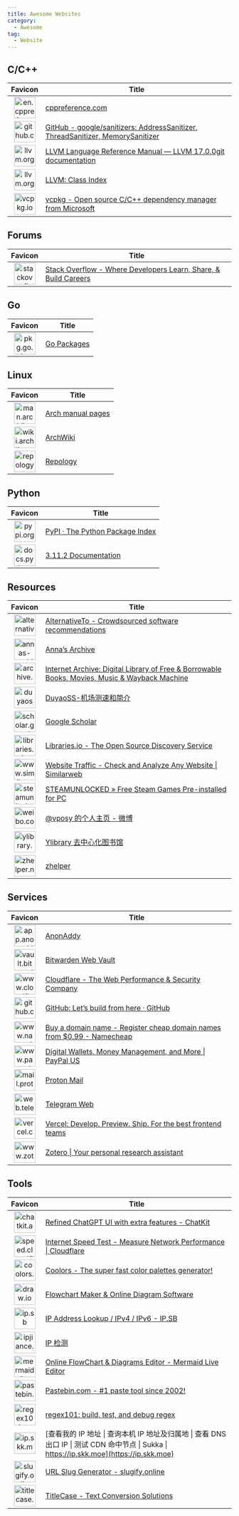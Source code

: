 ```yaml
---
title: Awesome Websites
category:
  - Awesome
tag:
  - Website
---
```


## C/C++

|                                                         Favicon                                                          | Title                                                                                                                  |
| :----------------------------------------------------------------------------------------------------------------------: | ---------------------------------------------------------------------------------------------------------------------- |
| <img src="https://proposed-rose-aardwolf.faviconkit.com/en.cppreference.com/128" alt="en.cppreference.com" width="48" /> | [cppreference.com](https://en.cppreference.com)                                                                        |
|          <img src="https://proposed-rose-aardwolf.faviconkit.com/github.com/128" alt="github.com" width="48" />          | [GitHub - google/sanitizers: AddressSanitizer, ThreadSanitizer, MemorySanitizer](https://github.com/google/sanitizers) |
|            <img src="https://proposed-rose-aardwolf.faviconkit.com/llvm.org/128" alt="llvm.org" width="48" />            | [LLVM Language Reference Manual — LLVM 17.0.0git documentation](https://llvm.org/docs/LangRef.html)                    |
|            <img src="https://proposed-rose-aardwolf.faviconkit.com/llvm.org/128" alt="llvm.org" width="48" />            | [LLVM: Class Index](https://llvm.org/doxygen/classes.html)                                                             |
|            <img src="https://proposed-rose-aardwolf.faviconkit.com/vcpkg.io/128" alt="vcpkg.io" width="48" />            | [vcpkg - Open source C/C++ dependency manager from Microsoft](https://vcpkg.io)                                        |

## Forums

|                                                       Favicon                                                        | Title                                                                                        |
| :------------------------------------------------------------------------------------------------------------------: | -------------------------------------------------------------------------------------------- |
| <img src="https://proposed-rose-aardwolf.faviconkit.com/stackoverflow.com/128" alt="stackoverflow.com" width="48" /> | [Stack Overflow - Where Developers Learn, Share, & Build Careers](https://stackoverflow.com) |

## Go

|                                                Favicon                                                 | Title                             |
| :----------------------------------------------------------------------------------------------------: | --------------------------------- |
| <img src="https://proposed-rose-aardwolf.faviconkit.com/pkg.go.dev/128" alt="pkg.go.dev" width="48" /> | [Go Packages](https://pkg.go.dev) |

## Linux

|                                                        Favicon                                                         | Title                                          |
| :--------------------------------------------------------------------------------------------------------------------: | ---------------------------------------------- |
|  <img src="https://proposed-rose-aardwolf.faviconkit.com/man.archlinux.org/128" alt="man.archlinux.org" width="48" />  | [Arch manual pages](https://man.archlinux.org) |
| <img src="https://proposed-rose-aardwolf.faviconkit.com/wiki.archlinux.org/128" alt="wiki.archlinux.org" width="48" /> | [ArchWiki](https://wiki.archlinux.org)         |
|       <img src="https://proposed-rose-aardwolf.faviconkit.com/repology.org/128" alt="repology.org" width="48" />       | [Repology](https://repology.org)               |

## Python

|                                                     Favicon                                                      | Title                                               |
| :--------------------------------------------------------------------------------------------------------------: | --------------------------------------------------- |
|        <img src="https://proposed-rose-aardwolf.faviconkit.com/pypi.org/128" alt="pypi.org" width="48" />        | [PyPI · The Python Package Index](https://pypi.org) |
| <img src="https://proposed-rose-aardwolf.faviconkit.com/docs.python.org/128" alt="docs.python.org" width="48" /> | [3.11.2 Documentation](https://docs.python.org)     |

## Resources

|                                                        Favicon                                                         | Title                                                                                                                |
| :--------------------------------------------------------------------------------------------------------------------: | -------------------------------------------------------------------------------------------------------------------- |
|  <img src="https://proposed-rose-aardwolf.faviconkit.com/alternativeto.net/128" alt="alternativeto.net" width="48" />  | [AlternativeTo - Crowdsourced software recommendations](https://alternativeto.net)                                   |
|  <img src="https://proposed-rose-aardwolf.faviconkit.com/annas-archive.org/128" alt="annas-archive.org" width="48" />  | [Anna’s Archive](https://annas-archive.org)                                                                          |
|        <img src="https://proposed-rose-aardwolf.faviconkit.com/archive.org/128" alt="archive.org" width="48" />        | [Internet Archive: Digital Library of Free & Borrowable Books, Movies, Music & Wayback Machine](https://archive.org) |
|        <img src="https://proposed-rose-aardwolf.faviconkit.com/duyaoss.com/128" alt="duyaoss.com" width="48" />        | [DuyaoSS-机场测速和简介](https://duyaoss.com)                                                                        |
| <img src="https://proposed-rose-aardwolf.faviconkit.com/scholar.google.com/128" alt="scholar.google.com" width="48" /> | [Google Scholar](https://scholar.google.com)                                                                         |
|       <img src="https://proposed-rose-aardwolf.faviconkit.com/libraries.io/128" alt="libraries.io" width="48" />       | [Libraries.io - The Open Source Discovery Service](https://libraries.io)                                             |
| <img src="https://proposed-rose-aardwolf.faviconkit.com/www.similarweb.com/128" alt="www.similarweb.com" width="48" /> | [Website Traffic - Check and Analyze Any Website \| Similarweb](https://www.similarweb.com)                          |
|  <img src="https://proposed-rose-aardwolf.faviconkit.com/steamunlocked.net/128" alt="steamunlocked.net" width="48" />  | [STEAMUNLOCKED » Free Steam Games Pre-installed for PC](https://steamunlocked.net)                                   |
|          <img src="https://proposed-rose-aardwolf.faviconkit.com/weibo.com/128" alt="weibo.com" width="48" />          | [@vposy 的个人主页 - 微博](https://weibo.com/vposy)                                                                  |
|       <img src="https://proposed-rose-aardwolf.faviconkit.com/ylibrary.org/128" alt="ylibrary.org" width="48" />       | [Ylibrary 去中心化图书馆](https://ylibrary.org)                                                                      |
|        <img src="https://proposed-rose-aardwolf.faviconkit.com/zhelper.net/128" alt="zhelper.net" width="48" />        | [zhelper](https://zhelper.net)                                                                                       |

## Services

|                                                         Favicon                                                          | Title                                                                                               |
| :----------------------------------------------------------------------------------------------------------------------: | --------------------------------------------------------------------------------------------------- |
|    <img src="https://proposed-rose-aardwolf.faviconkit.com/app.anonaddy.com/128" alt="app.anonaddy.com" width="48" />    | [AnonAddy](https://app.anonaddy.com)                                                                |
| <img src="https://proposed-rose-aardwolf.faviconkit.com/vault.bitwarden.com/128" alt="vault.bitwarden.com" width="48" /> | [Bitwarden Web Vault](https://vault.bitwarden.com)                                                  |
|  <img src="https://proposed-rose-aardwolf.faviconkit.com/www.cloudflare.com/128" alt="www.cloudflare.com" width="48" />  | [Cloudflare - The Web Performance & Security Company](https://www.cloudflare.com)                   |
|          <img src="https://proposed-rose-aardwolf.faviconkit.com/github.com/128" alt="github.com" width="48" />          | [GitHub: Let’s build from here · GitHub](https://github.com)                                        |
|   <img src="https://proposed-rose-aardwolf.faviconkit.com/www.namecheap.com/128" alt="www.namecheap.com" width="48" />   | [Buy a domain name - Register cheap domain names from $0.99 - Namecheap](https://www.namecheap.com) |
|      <img src="https://proposed-rose-aardwolf.faviconkit.com/www.paypal.com/128" alt="www.paypal.com" width="48" />      | [Digital Wallets, Money Management, and More \| PayPal US](https://www.paypal.com)                  |
|      <img src="https://proposed-rose-aardwolf.faviconkit.com/mail.proton.me/128" alt="mail.proton.me" width="48" />      | [Proton Mail](https://mail.proton.me)                                                               |
|    <img src="https://proposed-rose-aardwolf.faviconkit.com/web.telegram.org/128" alt="web.telegram.org" width="48" />    | [Telegram Web](https://web.telegram.org)                                                            |
|          <img src="https://proposed-rose-aardwolf.faviconkit.com/vercel.com/128" alt="vercel.com" width="48" />          | [Vercel: Develop. Preview. Ship. For the best frontend teams](https://vercel.com)                   |
|      <img src="https://proposed-rose-aardwolf.faviconkit.com/www.zotero.org/128" alt="www.zotero.org" width="48" />      | [Zotero \| Your personal research assistant](https://www.zotero.org)                                |

## Tools

|                                                          Favicon                                                           | Title                                                                                                                                      |
| :------------------------------------------------------------------------------------------------------------------------: | ------------------------------------------------------------------------------------------------------------------------------------------ |
|          <img src="https://proposed-rose-aardwolf.faviconkit.com/chatkit.app/128" alt="chatkit.app" width="48" />          | [Refined ChatGPT UI with extra features - ChatKit](https://chatkit.app)                                                                    |
| <img src="https://proposed-rose-aardwolf.faviconkit.com/speed.cloudflare.com/128" alt="speed.cloudflare.com" width="48" /> | [Internet Speed Test - Measure Network Performance \| Cloudflare](https://speed.cloudflare.com)                                            |
|           <img src="https://proposed-rose-aardwolf.faviconkit.com/coolors.co/128" alt="coolors.co" width="48" />           | [Coolors - The super fast color palettes generator!](https://coolors.co)                                                                   |
|              <img src="https://proposed-rose-aardwolf.faviconkit.com/draw.io/128" alt="draw.io" width="48" />              | [Flowchart Maker & Online Diagram Software](https://draw.io)                                                                               |
|                <img src="https://proposed-rose-aardwolf.faviconkit.com/ip.sb/128" alt="ip.sb" width="48" />                | [IP Address Lookup / IPv4 / IPv6 - IP.SB](https://ip.sb)                                                                                   |
|         <img src="https://proposed-rose-aardwolf.faviconkit.com/ipjiance.com/128" alt="ipjiance.com" width="48" />         | [IP 检测](https://ipjiance.com)                                                                                                            |
|         <img src="https://proposed-rose-aardwolf.faviconkit.com/mermaid.live/128" alt="mermaid.live" width="48" />         | [Online FlowChart & Diagrams Editor - Mermaid Live Editor](https://mermaid.live)                                                           |
|         <img src="https://proposed-rose-aardwolf.faviconkit.com/pastebin.com/128" alt="pastebin.com" width="48" />         | [Pastebin.com - #1 paste tool since 2002!](https://pastebin.com)                                                                           |
|         <img src="https://proposed-rose-aardwolf.faviconkit.com/regex101.com/128" alt="regex101.com" width="48" />         | [regex101: build, test, and debug regex](https://regex101.com)                                                                             |
|           <img src="https://proposed-rose-aardwolf.faviconkit.com/ip.skk.moe/128" alt="ip.skk.moe" width="48" />           | [查看我的 IP 地址 \| 查询本机 IP 地址及归属地 \| 查看 DNS 出口 IP \| 测试 CDN 命中节点 \| Sukka \| https://ip.skk.moe](https://ip.skk.moe) |
|       <img src="https://proposed-rose-aardwolf.faviconkit.com/slugify.online/128" alt="slugify.online" width="48" />       | [URL Slug Generator - slugify.online](https://slugify.online)                                                                              |
|        <img src="https://proposed-rose-aardwolf.faviconkit.com/titlecase.com/128" alt="titlecase.com" width="48" />        | [TitleCase - Text Conversion Solutions](https://titlecase.com)                                                                             |
